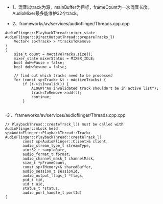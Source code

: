 - 1、混音以track为源，mainBuffer为目标，frameCount为一次混音长度。AudioMixer最多能维护32个track。

- 2、frameworks/av/services/audioflinger/Threads.cpp.cpp
```
AudioFlinger::PlaybackThread::mixer_state AudioFlinger::DirectOutputThread::prepareTracks_l(
    Vector< sp<Track> > *tracksToRemove
)
{
    size_t count = mActiveTracks.size();
    mixer_state mixerStatus = MIXER_IDLE;
    bool doHwPause = false;
    bool doHwResume = false;

    // find out which tracks need to be processed
    for (const sp<Track> &t : mActiveTracks) {
        if (t->isInvalid()) {
            ALOGW("An invalidated track shouldn't be in active list");
            tracksToRemove->add(t);
            continue;
        }


```

-3 、frameworks/av/services/audioflinger/Threads.cpp.cpp

```
// PlaybackThread::createTrack_l() must be called with AudioFlinger::mLock held
sp<AudioFlinger::PlaybackThread::Track> AudioFlinger::PlaybackThread::createTrack_l(
        const sp<AudioFlinger::Client>& client,
        audio_stream_type_t streamType,
        uint32_t sampleRate,
        audio_format_t format,
        audio_channel_mask_t channelMask,
        size_t *pFrameCount,
        const sp<IMemory>& sharedBuffer,
        audio_session_t sessionId,
        audio_output_flags_t *flags,
        pid_t tid,
        uid_t uid,
        status_t *status,
        audio_port_handle_t portId)
{

```
